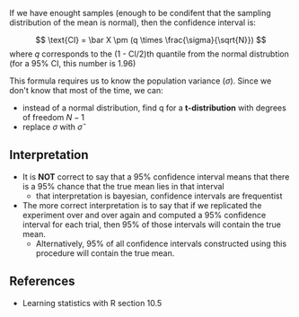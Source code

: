 If we have enought samples (enough to be condifent that the sampling distribution of the mean is normal), then the confidence interval is:

$$
\text{CI} = \bar X \pm (q \times \frac{\sigma}{\sqrt{N}})
$$
where $q$ corresponds to the (1 - CI/2)th quantile from the normal distrubtion (for a 95% CI, this number is 1.96)

This formula requires us to know the population variance ($\sigma$). Since we don't know that most of the time, we can:
- instead of a normal distribution, find q for a **t-distribution** with degrees of freedom $N-1$ 
- replace $\sigma$ with $\hat \sigma$ 


## Interpretation

- It is **NOT** correct to say that a 95% confidence interval means that there is a 95% chance that the true mean lies in that interval
	- that interpretation is bayesian, confidence intervals are frequentist
- The more correct interpretation is to say that  if we replicated the experiment over and over again and computed a 95% confidence interval for each trial, then 95% of those intervals will contain the true mean. 
	- Alternatively, 95% of all confidence intervals constructed using this procedure will contain the true mean. 

## References
- Learning statistics with R section 10.5